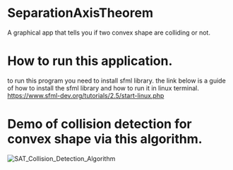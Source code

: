 # SeparationAxisTheorem
A graphical app that tells you if two convex shape are colliding or not.
# How to run this application.
to run this program you need to install sfml library.
the link below is a guide of how to install the sfml library and how to run it in linux terminal.
https://www.sfml-dev.org/tutorials/2.5/start-linux.php


# Demo of collision detection for convex shape via this algorithm.
![SAT_Collision_Detection_Algorithm](https://github.com/user-attachments/assets/1dae7741-23b2-4d18-8686-c18110990f54)
